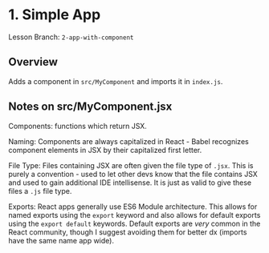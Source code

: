 # 1. Simple App

Lesson Branch: `2-app-with-component`

## Overview

Adds a component in `src/MyComponent` and imports it in `index.js`.

## Notes on src/MyComponent.jsx

Components: functions which return JSX.

Naming: Components are always capitalized in React - Babel recognizes component elements in JSX by their capitalized first letter.

File Type: Files containing JSX are often given the file type of `.jsx`. This is purely a convention - used to let other devs know that the file contains JSX and used to gain additional IDE intellisense. It is just as valid to give these files a `.js` file type.

Exports: React apps generally use ES6 Module architecture. This allows for named exports using the `export` keyword and also allows for default exports using the `export default` keywords. Default exports are _very_ common in the React community, though I suggest avoiding them for better dx (imports have the same name app wide). 
